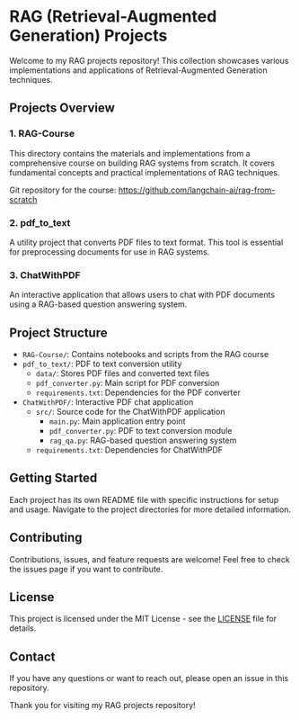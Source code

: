 # RAG (Retrieval-Augmented Generation) Projects

Welcome to my RAG projects repository! This collection showcases various implementations and applications of Retrieval-Augmented Generation techniques.

## Projects Overview

### 1. RAG-Course

This directory contains the materials and implementations from a comprehensive course on building RAG systems from scratch. It covers fundamental concepts and practical implementations of RAG techniques.

Git repository for the course: https://github.com/langchain-ai/rag-from-scratch

### 2. pdf_to_text

A utility project that converts PDF files to text format. This tool is essential for preprocessing documents for use in RAG systems.

### 3. ChatWithPDF

An interactive application that allows users to chat with PDF documents using a RAG-based question answering system.

## Project Structure

- `RAG-Course/`: Contains notebooks and scripts from the RAG course
- `pdf_to_text/`: PDF to text conversion utility
  - `data/`: Stores PDF files and converted text files
  - `pdf_converter.py`: Main script for PDF conversion
  - `requirements.txt`: Dependencies for the PDF converter
- `ChatWithPDF/`: Interactive PDF chat application
  - `src/`: Source code for the ChatWithPDF application
    - `main.py`: Main application entry point
    - `pdf_converter.py`: PDF to text conversion module
    - `rag_qa.py`: RAG-based question answering system
  - `requirements.txt`: Dependencies for ChatWithPDF

## Getting Started

Each project has its own README file with specific instructions for setup and usage. Navigate to the project directories for more detailed information.

## Contributing

Contributions, issues, and feature requests are welcome! Feel free to check the issues page if you want to contribute.

## License

This project is licensed under the MIT License - see the [LICENSE](LICENSE) file for details.

## Contact

If you have any questions or want to reach out, please open an issue in this repository.

Thank you for visiting my RAG projects repository!
